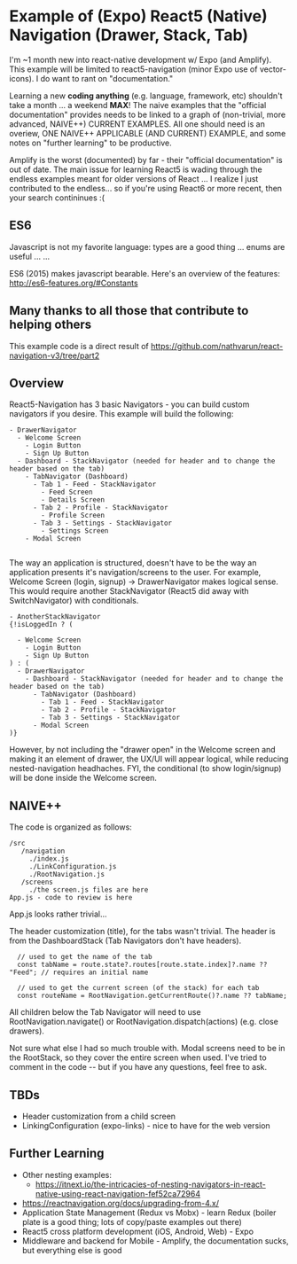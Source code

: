 # Example of (Expo) React5 (Native) Navigation (Drawer, Stack, Tab)

I'm ~1 month new into react-native development w/ Expo (and Amplify).  This example will be limited to react5-navigation (minor Expo use of vector-icons). I do want to rant on "documentation."

Learning a new **coding anything** (e.g. language, framework, etc) shouldn't take a month ... a weekend **MAX**! The naive examples that the "official documentation" provides needs to be linked to a graph of (non-trivial, more advanced, NAIVE++) CURRENT EXAMPLES.  All one should need is an overiew, ONE NAIVE++ APPLICABLE (AND CURRENT) EXAMPLE, and some notes on "further learning" to be productive.

Amplify is the worst (documented) by far - their "official documentation" is out of date.  The main issue for learning React5 is wading through the endless examples meant for older versions of React ... I realize I just contributed to the endless... so if you're using React6 or more recent, then your search contininues :(

## ES6

Javascript is not my favorite language: types are a good thing ... enums are useful ... ...

ES6 (2015) makes javascript bearable.  Here's an overview of the features: <http://es6-features.org/#Constants>

## Many thanks to all those that contribute to helping others

This example code is a direct result of <https://github.com/nathvarun/react-navigation-v3/tree/part2>

## Overview

React5-Navigation has 3 basic Navigators - you can build custom navigators if you desire.  This example will build the following:

```
- DrawerNavigator
  - Welcome Screen
    - Login Button
    - Sign Up Button
  - Dashboard - StackNavigator (needed for header and to change the header based on the tab)
    - TabNavigator (Dashboard)
      - Tab 1 - Feed - StackNavigator
        - Feed Screen
        - Details Screen
      - Tab 2 - Profile - StackNavigator
        - Profile Screen
      - Tab 3 - Settings - StackNavigator
        - Settings Screen
    - Modal Screen


```

The way an application is structured, doesn't have to be the way an application presents it's navigation/screens to the user.  For example, Welcome Screen (login, signup) -> DrawerNavigator makes logical sense.  This would require another StackNavigator (React5 did away with SwitchNavigator) with conditionals.

```
- AnotherStackNavigator
{!isLoggedIn ? (

  - Welcome Screen
    - Login Button
    - Sign Up Button
) : (
  - DrawerNavigator
    - Dashboard - StackNavigator (needed for header and to change the header based on the tab)
      - TabNavigator (Dashboard)
        - Tab 1 - Feed - StackNavigator
        - Tab 2 - Profile - StackNavigator
        - Tab 3 - Settings - StackNavigator
      - Modal Screen
)}
```

However, by not including the "drawer open" in the Welcome screen and making it an element of drawer, the UX/UI will appear logical, while reducing nested-navigation headhaches.  FYI, the conditional (to show login/signup) will be done inside the Welcome screen.

## NAIVE++

The code is organized as follows:

```
/src
   /navigation
     ./index.js
     ./LinkConfiguration.js
     ./RootNavigation.js
   /screens
     ./the screen.js files are here
App.js - code to review is here

```

App.js looks rather trivial...

The header customization (title), for the tabs wasn't trivial.  The header is from the DashboardStack (Tab Navigators don't have headers).

```
  // used to get the name of the tab
  const tabName = route.state?.routes[route.state.index]?.name ?? "Feed"; // requires an initial name

  // used to get the current screen (of the stack) for each tab
  const routeName = RootNavigation.getCurrentRoute()?.name ?? tabName;

```

All children below the Tab Navigator will need to use RootNavigation.navigate() or RootNavigation.dispatch(actions) (e.g. close drawers).

Not sure what else I had so much trouble with.  Modal screens need to be in the RootStack, so they cover the entire screen when used.  I've tried to comment in the code -- but if you have any questions, feel free to ask.

## TBDs

* Header customization from a child screen
* LinkingConfiguration (expo-links) - nice to have for the web version

## Further Learning

* Other nesting examples:
  * <https://itnext.io/the-intricacies-of-nesting-navigators-in-react-native-using-react-navigation-fef52ca72964>
* <https://reactnavigation.org/docs/upgrading-from-4.x/>
* Application State Management (Redux vs Mobx) - learn Redux (boiler plate is a good thing; lots of copy/paste examples out there)
* React5 cross platform development (iOS, Android, Web) - Expo
* Middleware and backend for Mobile - Amplify, the documentation sucks, but everything else is good
